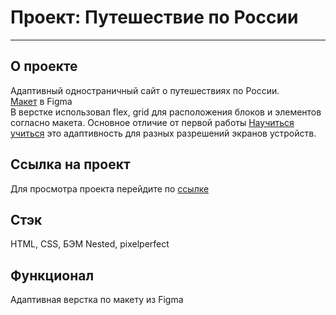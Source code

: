 # Проект: Путешествие по России
------
## О проекте
Адаптивный одностраничный сайт о путешествиях по России.  
[Макет](https://www.figma.com/file/QM6Z5XGSrHnQ5GnSpIl1yE/Sprint-3_-Russia-_-desktop-%2B-mobile-(Copy)?node-id=62863%3A870) в Figma  
В верстке использовал flex, grid для расположения блоков и элементов согласно макета. Основное отличие от первой работы [Научиться учиться](https://github.com/kapitan4ever/learn-to-learn) это адаптивность для разных разрешений экранов устройств.

## Ссылка на проект
Для просмотра проекта перейдите по [ссылке](https://kapitan4ever.github.io/russian-travel/)

## Стэк
HTML, CSS, БЭМ Nested, pixelperfect

## Функционал
Адаптивная верстка по макету из Figma
